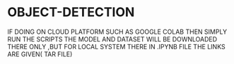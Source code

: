 # OBJECT-DETECTION

IF DOING ON CLOUD PLATFORM SUCH AS GOOGLE COLAB THEN SIMPLY RUN THE SCRIPTS THE MODEL AND DATASET WILL BE DOWNLOADED THERE ONLY ,BUT FOR LOCAL SYSTEM THERE IN .IPYNB FILE THE LINKS ARE GIVEN( TAR FILE)
